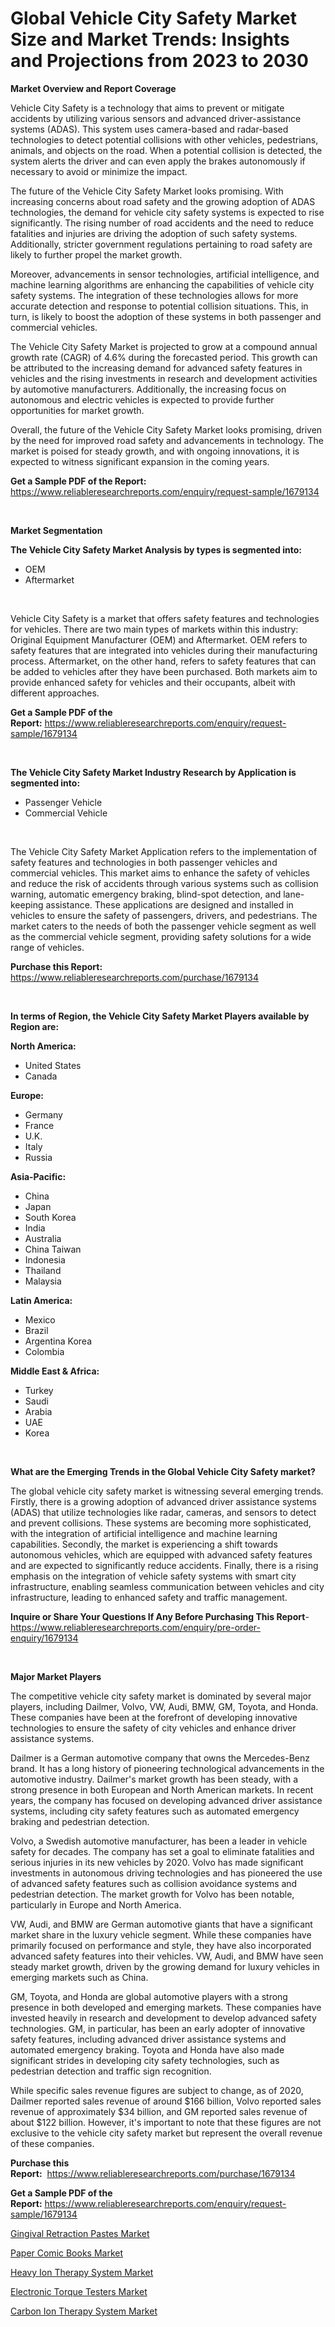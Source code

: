 <p><h1>Global Vehicle City Safety Market Size and Market Trends: Insights and Projections from 2023 to 2030</h1></p><p><strong>Market Overview and Report Coverage</strong></p>
<p><p>Vehicle City Safety is a technology that aims to prevent or mitigate accidents by utilizing various sensors and advanced driver-assistance systems (ADAS). This system uses camera-based and radar-based technologies to detect potential collisions with other vehicles, pedestrians, animals, and objects on the road. When a potential collision is detected, the system alerts the driver and can even apply the brakes autonomously if necessary to avoid or minimize the impact.</p><p>The future of the Vehicle City Safety Market looks promising. With increasing concerns about road safety and the growing adoption of ADAS technologies, the demand for vehicle city safety systems is expected to rise significantly. The rising number of road accidents and the need to reduce fatalities and injuries are driving the adoption of such safety systems. Additionally, stricter government regulations pertaining to road safety are likely to further propel the market growth.</p><p>Moreover, advancements in sensor technologies, artificial intelligence, and machine learning algorithms are enhancing the capabilities of vehicle city safety systems. The integration of these technologies allows for more accurate detection and response to potential collision situations. This, in turn, is likely to boost the adoption of these systems in both passenger and commercial vehicles.</p><p>The Vehicle City Safety Market is projected to grow at a compound annual growth rate (CAGR) of 4.6% during the forecasted period. This growth can be attributed to the increasing demand for advanced safety features in vehicles and the rising investments in research and development activities by automotive manufacturers. Additionally, the increasing focus on autonomous and electric vehicles is expected to provide further opportunities for market growth.</p><p>Overall, the future of the Vehicle City Safety Market looks promising, driven by the need for improved road safety and advancements in technology. The market is poised for steady growth, and with ongoing innovations, it is expected to witness significant expansion in the coming years.</p></p>
<p><strong>Get a Sample PDF of the Report:</strong> <a href="https://www.reliableresearchreports.com/enquiry/request-sample/1679134">https://www.reliableresearchreports.com/enquiry/request-sample/1679134</a></p>
<p>&nbsp;</p>
<p><strong>Market Segmentation</strong></p>
<p><strong>The Vehicle City Safety Market Analysis by types is segmented into:</strong></p>
<p><ul><li>OEM</li><li>Aftermarket</li></ul></p>
<p>&nbsp;</p>
<p><p>Vehicle City Safety is a market that offers safety features and technologies for vehicles. There are two main types of markets within this industry: Original Equipment Manufacturer (OEM) and Aftermarket. OEM refers to safety features that are integrated into vehicles during their manufacturing process. Aftermarket, on the other hand, refers to safety features that can be added to vehicles after they have been purchased. Both markets aim to provide enhanced safety for vehicles and their occupants, albeit with different approaches.</p></p>
<p><strong>Get a Sample PDF of the Report:</strong>&nbsp;<a href="https://www.reliableresearchreports.com/enquiry/request-sample/1679134">https://www.reliableresearchreports.com/enquiry/request-sample/1679134</a></p>
<p>&nbsp;</p>
<p><strong>The Vehicle City Safety Market Industry Research by Application is segmented into:</strong></p>
<p><ul><li>Passenger Vehicle</li><li>Commercial Vehicle</li></ul></p>
<p>&nbsp;</p>
<p><p>The Vehicle City Safety Market Application refers to the implementation of safety features and technologies in both passenger vehicles and commercial vehicles. This market aims to enhance the safety of vehicles and reduce the risk of accidents through various systems such as collision warning, automatic emergency braking, blind-spot detection, and lane-keeping assistance. These applications are designed and installed in vehicles to ensure the safety of passengers, drivers, and pedestrians. The market caters to the needs of both the passenger vehicle segment as well as the commercial vehicle segment, providing safety solutions for a wide range of vehicles.</p></p>
<p><strong>Purchase this Report:</strong>&nbsp; <a href="https://www.reliableresearchreports.com/purchase/1679134">https://www.reliableresearchreports.com/purchase/1679134</a></p>
<p>&nbsp;</p>
<p><strong>In terms of Region, the Vehicle City Safety Market Players available by Region are:</strong></p>
<p>
    <p> <strong> North America: </strong>
        <ul>
            <li>United States</li>
            <li>Canada</li>
        </ul>
        </p> 
    <p> <strong> Europe: </strong>
        <ul>
            <li>Germany</li>
            <li>France</li>
            <li>U.K.</li>
            <li>Italy</li>
            <li>Russia</li>
        </ul>
        </p> 
    <p> <strong> Asia-Pacific: </strong>
        <ul>
            <li>China</li>
            <li>Japan</li>
            <li>South Korea</li>
            <li>India</li>
            <li>Australia</li>
            <li>China Taiwan</li>
            <li>Indonesia</li>
            <li>Thailand</li>
            <li>Malaysia</li>
        </ul>
        </p> 
    <p> <strong> Latin America: </strong>
        <ul>
            <li>Mexico</li>
            <li>Brazil</li>
            <li>Argentina Korea</li>
            <li>Colombia</li>
        </ul>
        </p> 
    <p> <strong> Middle East & Africa: </strong>
        <ul>
            <li>Turkey</li>
            <li>Saudi</li>
            <li>Arabia</li>
            <li>UAE</li>
            <li>Korea</li>
        </ul>
    </p>
    </p>
<p>&nbsp;</p>
<p><strong>What are the Emerging Trends in the Global Vehicle City Safety market?</strong></p>
<p><p>The global vehicle city safety market is witnessing several emerging trends. Firstly, there is a growing adoption of advanced driver assistance systems (ADAS) that utilize technologies like radar, cameras, and sensors to detect and prevent collisions. These systems are becoming more sophisticated, with the integration of artificial intelligence and machine learning capabilities. Secondly, the market is experiencing a shift towards autonomous vehicles, which are equipped with advanced safety features and are expected to significantly reduce accidents. Finally, there is a rising emphasis on the integration of vehicle safety systems with smart city infrastructure, enabling seamless communication between vehicles and city infrastructure, leading to enhanced safety and traffic management.</p></p>
<p><strong>Inquire or Share Your Questions If Any Before Purchasing This Report</strong>- <a href="https://www.reliableresearchreports.com/enquiry/pre-order-enquiry/1679134">https://www.reliableresearchreports.com/enquiry/pre-order-enquiry/1679134</a></p>
<p>&nbsp;</p>
<p><strong>Major Market Players</strong></p>
<p><p>The competitive vehicle city safety market is dominated by several major players, including Dailmer, Volvo, VW, Audi, BMW, GM, Toyota, and Honda. These companies have been at the forefront of developing innovative technologies to ensure the safety of city vehicles and enhance driver assistance systems.</p><p>Dailmer is a German automotive company that owns the Mercedes-Benz brand. It has a long history of pioneering technological advancements in the automotive industry. Dailmer's market growth has been steady, with a strong presence in both European and North American markets. In recent years, the company has focused on developing advanced driver assistance systems, including city safety features such as automated emergency braking and pedestrian detection.</p><p>Volvo, a Swedish automotive manufacturer, has been a leader in vehicle safety for decades. The company has set a goal to eliminate fatalities and serious injuries in its new vehicles by 2020. Volvo has made significant investments in autonomous driving technologies and has pioneered the use of advanced safety features such as collision avoidance systems and pedestrian detection. The market growth for Volvo has been notable, particularly in Europe and North America.</p><p>VW, Audi, and BMW are German automotive giants that have a significant market share in the luxury vehicle segment. While these companies have primarily focused on performance and style, they have also incorporated advanced safety features into their vehicles. VW, Audi, and BMW have seen steady market growth, driven by the growing demand for luxury vehicles in emerging markets such as China.</p><p>GM, Toyota, and Honda are global automotive players with a strong presence in both developed and emerging markets. These companies have invested heavily in research and development to develop advanced safety technologies. GM, in particular, has been an early adopter of innovative safety features, including advanced driver assistance systems and automated emergency braking. Toyota and Honda have also made significant strides in developing city safety technologies, such as pedestrian detection and traffic sign recognition.</p><p>While specific sales revenue figures are subject to change, as of 2020, Dailmer reported sales revenue of around $166 billion, Volvo reported sales revenue of approximately $34 billion, and GM reported sales revenue of about $122 billion. However, it's important to note that these figures are not exclusive to the vehicle city safety market but represent the overall revenue of these companies.</p></p>
<p><strong>Purchase this Report:</strong>&nbsp;&nbsp;<a href="https://www.reliableresearchreports.com/purchase/1679134">https://www.reliableresearchreports.com/purchase/1679134</a></p>
<p></p>
<p><strong>Get a Sample PDF of the Report:</strong>&nbsp;<a href="https://www.reliableresearchreports.com/enquiry/request-sample/1679134">https://www.reliableresearchreports.com/enquiry/request-sample/1679134</a></p>
<p><p><a href="https://www.linkedin.com/pulse/gingival-retraction-pastes-market-challenges-opportunities/">Gingival Retraction Pastes Market</a></p><p><a href="https://medium.com/@elenaglover2023/paper-comic-books-market-size-growth-forecast-2023-2030-c77e9671021c">Paper Comic Books Market</a></p><p><a href="https://www.linkedin.com/pulse/heavy-ion-therapy-system-market-challenges-opportunities-growth/">Heavy Ion Therapy System Market</a></p><p><a href="https://medium.com/@anmolreportprime/electronic-torque-testers-market-size-growth-forecast-2023-2030-9dd8028d0f13">Electronic Torque Testers Market</a></p><p><a href="https://www.linkedin.com/pulse/carbon-ion-therapy-system-market-size-share-amp-trends/">Carbon Ion Therapy System Market</a></p></p>